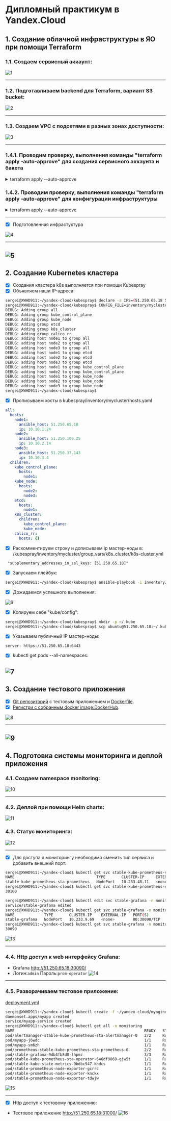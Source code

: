 # Дипломный практикум в Yandex.Cloud


## 1. Создание облачной инфраструктуры в ЯО при помощи Terraform
   
###  1.1. Создаем сервисный аккаунт:

![1](https://github.com/RziankinS/devops-netology/blob/ff04a0ef967b58e93cde09b53f2afb187c66aa79/screen/project/%D1%81%D0%B5%D1%80%D0%B2%D0%B8%D1%81%D0%BD%D1%8B%D0%B9%20%D0%B0%D0%BA%D0%BA%D0%B0%D1%83%D0%BD%D1%82.png)

---

###  1.2. Подготавливаем backend для Terraform, вариант S3 bucket:
      
![2](https://github.com/RziankinS/devops-netology/blob/935d01b42eac2857a5db1a4e5f0cd34902ba4112/screen/project/tfstate.png)

---

###  1.3. Создаем VPC с подсетями в разных зонах доступности:
      
![3](https://github.com/RziankinS/devops-netology/blob/ca6d747d9463e0a73f462f7f459f52df051706ad/screen/project/vpc.png)

---

###  1.4.1. Проводим проверку, выполнения команды "terraform apply -auto-approve" для создания сервисного аккаунта и бакета

<details>
<summary>terraform apply --auto-approve</summary>
   
```bash
sergei@XWHD911:~/yandex-cloud/terraform/bucket$ terraform apply --auto-approve
yandex_iam_service_account.sa-dev: Refreshing state... [id=ajec7uhkm7ep6ltnnls9]
yandex_resourcemanager_folder_iam_member.terraform-editor: Refreshing state... [id=b1gh1p257m29u8c4p09p/editor/serviceAccount:ajec7uhkm7ep6ltnnls9]
yandex_iam_service_account_static_access_key.sa-static-key: Refreshing state... [id=ajecg0shkh0l920d7r4p]
yandex_storage_bucket.rziankins-bucket: Refreshing state... [id=rziankins-bucket]
local_file.Config_backend: Refreshing state... [id=80a4e0e907b94ee7bc08d9a3ead00ea69f598942]

No changes. Your infrastructure matches the configuration.

Terraform has compared your real infrastructure against your configuration and found no differences, so no changes are needed.

Apply complete! Resources: 0 added, 0 changed, 0 destroyed.
sergei@XWHD911:~/yandex-cloud/terraform/bucket$
```
</details>



###  1.4.2. Проводим проверку, выполнения команды "terraform apply -auto-approve" для конфигурации инфраструктуры

<details>
<summary>terraform apply --auto-approve</summary>

```bash
sergei@XWHD911:~/yandex-cloud/terraform$ terraform apply --auto-approve

Terraform used the selected providers to generate the following execution plan. Resource actions are indicated with the following symbols:
  + create

Terraform will perform the following actions:

  # yandex_compute_instance.k8s-cluster[0] will be created
  + resource "yandex_compute_instance" "k8s-cluster" {
      + allow_stopping_for_update = true
      + created_at                = (known after apply)
      + folder_id                 = (known after apply)
      + fqdn                      = (known after apply)
      + gpu_cluster_id            = (known after apply)
      + hostname                  = "vm-0"
      + id                        = (known after apply)
      + labels                    = {
          + "index" = "0"
        }
      + maintenance_grace_period  = (known after apply)
      + maintenance_policy        = (known after apply)
      + metadata                  = {
          + "ssh-keys" = <<-EOT
                ubuntu:ssh-ed25519 AAAAC3NzaC1lZDI1NTE5AAAAIH6N/0+q5CNzN9QpDeEG8Z0NK5/MQF8OeQOiAct7RxK/ sergei@XWHD911
            EOT
        }
      + name                      = "vm-0"
      + network_acceleration_type = "standard"
      + platform_id               = "standard-v2"
      + service_account_id        = (known after apply)
      + status                    = (known after apply)
      + zone                      = "ru-central1-a"

      + boot_disk {
          + auto_delete = true
          + device_name = (known after apply)
          + disk_id     = (known after apply)
          + mode        = (known after apply)

          + initialize_params {
              + block_size  = (known after apply)
              + description = (known after apply)
              + image_id    = "fd8l04iucc4vsh00rkb1"
              + name        = (known after apply)
              + size        = 30
              + snapshot_id = (known after apply)
              + type        = "network-ssd"
            }
        }

      + metadata_options (known after apply)

      + network_interface {
          + index              = (known after apply)
          + ip_address         = (known after apply)
          + ipv4               = true
          + ipv6               = (known after apply)
          + ipv6_address       = (known after apply)
          + mac_address        = (known after apply)
          + nat                = true
          + nat_ip_address     = (known after apply)
          + nat_ip_version     = (known after apply)
          + security_group_ids = (known after apply)
          + subnet_id          = (known after apply)
        }

      + placement_policy (known after apply)

      + resources {
          + core_fraction = 100
          + cores         = 4
          + memory        = 4
        }

      + scheduling_policy {
          + preemptible = true
        }
    }

  # yandex_compute_instance.k8s-cluster[1] will be created
  + resource "yandex_compute_instance" "k8s-cluster" {
      + allow_stopping_for_update = true
      + created_at                = (known after apply)
      + folder_id                 = (known after apply)
      + fqdn                      = (known after apply)
      + gpu_cluster_id            = (known after apply)
      + hostname                  = "vm-1"
      + id                        = (known after apply)
      + labels                    = {
          + "index" = "1"
        }
      + maintenance_grace_period  = (known after apply)
      + maintenance_policy        = (known after apply)
      + metadata                  = {
          + "ssh-keys" = <<-EOT
                ubuntu:ssh-ed25519 AAAAC3NzaC1lZDI1NTE5AAAAIH6N/0+q5CNzN9QpDeEG8Z0NK5/MQF8OeQOiAct7RxK/ sergei@XWHD911
            EOT
        }
      + name                      = "vm-1"
      + network_acceleration_type = "standard"
      + platform_id               = "standard-v2"
      + service_account_id        = (known after apply)
      + status                    = (known after apply)
      + zone                      = "ru-central1-b"

      + boot_disk {
          + auto_delete = true
          + device_name = (known after apply)
          + disk_id     = (known after apply)
          + mode        = (known after apply)

          + initialize_params {
              + block_size  = (known after apply)
              + description = (known after apply)
              + image_id    = "fd8l04iucc4vsh00rkb1"
              + name        = (known after apply)
              + size        = 30
              + snapshot_id = (known after apply)
              + type        = "network-ssd"
            }
        }

      + metadata_options (known after apply)

      + network_interface {
          + index              = (known after apply)
          + ip_address         = (known after apply)
          + ipv4               = true
          + ipv6               = (known after apply)
          + ipv6_address       = (known after apply)
          + mac_address        = (known after apply)
          + nat                = true
          + nat_ip_address     = (known after apply)
          + nat_ip_version     = (known after apply)
          + security_group_ids = (known after apply)
          + subnet_id          = (known after apply)
        }

      + placement_policy (known after apply)

      + resources {
          + core_fraction = 100
          + cores         = 4
          + memory        = 4
        }

      + scheduling_policy {
          + preemptible = true
        }
    }

  # yandex_compute_instance.k8s-cluster[2] will be created
  + resource "yandex_compute_instance" "k8s-cluster" {
      + allow_stopping_for_update = true
      + created_at                = (known after apply)
      + folder_id                 = (known after apply)
      + fqdn                      = (known after apply)
      + gpu_cluster_id            = (known after apply)
      + hostname                  = "vm-2"
      + id                        = (known after apply)
      + labels                    = {
          + "index" = "2"
        }
      + maintenance_grace_period  = (known after apply)
      + maintenance_policy        = (known after apply)
      + metadata                  = {
          + "ssh-keys" = <<-EOT
                ubuntu:ssh-ed25519 AAAAC3NzaC1lZDI1NTE5AAAAIH6N/0+q5CNzN9QpDeEG8Z0NK5/MQF8OeQOiAct7RxK/ sergei@XWHD911
            EOT
        }
      + name                      = "vm-2"
      + network_acceleration_type = "standard"
      + platform_id               = "standard-v2"
      + service_account_id        = (known after apply)
      + status                    = (known after apply)
      + zone                      = "ru-central1-d"

      + boot_disk {
          + auto_delete = true
          + device_name = (known after apply)
          + disk_id     = (known after apply)
          + mode        = (known after apply)

          + initialize_params {
              + block_size  = (known after apply)
              + description = (known after apply)
              + image_id    = "fd8l04iucc4vsh00rkb1"
              + name        = (known after apply)
              + size        = 30
              + snapshot_id = (known after apply)
              + type        = "network-ssd"
            }
        }

      + metadata_options (known after apply)

      + network_interface {
          + index              = (known after apply)
          + ip_address         = (known after apply)
          + ipv4               = true
          + ipv6               = (known after apply)
          + ipv6_address       = (known after apply)
          + mac_address        = (known after apply)
          + nat                = true
          + nat_ip_address     = (known after apply)
          + nat_ip_version     = (known after apply)
          + security_group_ids = (known after apply)
          + subnet_id          = (known after apply)
        }

      + placement_policy (known after apply)

      + resources {
          + core_fraction = 100
          + cores         = 4
          + memory        = 4
        }

      + scheduling_policy {
          + preemptible = true
        }
    }

  # yandex_vpc_network.network-dev will be created
  + resource "yandex_vpc_network" "network-dev" {
      + created_at                = (known after apply)
      + default_security_group_id = (known after apply)
      + folder_id                 = (known after apply)
      + id                        = (known after apply)
      + labels                    = (known after apply)
      + name                      = "network-dev"
      + subnet_ids                = (known after apply)
    }

  # yandex_vpc_subnet.subnet-zones[0] will be created
  + resource "yandex_vpc_subnet" "subnet-zones" {
      + created_at     = (known after apply)
      + folder_id      = (known after apply)
      + id             = (known after apply)
      + labels         = (known after apply)
      + name           = "subnet-ru-central1-a"
      + network_id     = (known after apply)
      + v4_cidr_blocks = [
          + "10.10.1.0/24",
        ]
      + v6_cidr_blocks = (known after apply)
      + zone           = "ru-central1-a"
    }

  # yandex_vpc_subnet.subnet-zones[1] will be created
  + resource "yandex_vpc_subnet" "subnet-zones" {
      + created_at     = (known after apply)
      + folder_id      = (known after apply)
      + id             = (known after apply)
      + labels         = (known after apply)
      + name           = "subnet-ru-central1-b"
      + network_id     = (known after apply)
      + v4_cidr_blocks = [
          + "10.10.2.0/24",
        ]
      + v6_cidr_blocks = (known after apply)
      + zone           = "ru-central1-b"
    }

  # yandex_vpc_subnet.subnet-zones[2] will be created
  + resource "yandex_vpc_subnet" "subnet-zones" {
      + created_at     = (known after apply)
      + folder_id      = (known after apply)
      + id             = (known after apply)
      + labels         = (known after apply)
      + name           = "subnet-ru-central1-d"
      + network_id     = (known after apply)
      + v4_cidr_blocks = [
          + "10.10.3.0/24",
        ]
      + v6_cidr_blocks = (known after apply)
      + zone           = "ru-central1-d"
    }

Plan: 7 to add, 0 to change, 0 to destroy.

Changes to Outputs:
  + external_ip_address_nodes = {
      + vm-0 = (known after apply)
      + vm-1 = (known after apply)
      + vm-2 = (known after apply)
    }
  + internal_ip_address_nodes = {
      + vm-0 = (known after apply)
      + vm-1 = (known after apply)
      + vm-2 = (known after apply)
    }
yandex_vpc_network.network-dev: Creating...
yandex_vpc_network.network-dev: Creation complete after 7s [id=enpv40jrtm0s61dcfhqk]
yandex_vpc_subnet.subnet-zones[0]: Creating...
yandex_vpc_subnet.subnet-zones[1]: Creating...
yandex_vpc_subnet.subnet-zones[2]: Creating...
yandex_vpc_subnet.subnet-zones[2]: Creation complete after 1s [id=fl8360ie0hnqi0601kc4]
yandex_vpc_subnet.subnet-zones[1]: Creation complete after 2s [id=e2lt4pg94d2fcfh3b9v8]
yandex_vpc_subnet.subnet-zones[0]: Creation complete after 2s [id=e9be3vhri8g88pvrck94]
yandex_compute_instance.k8s-cluster[2]: Creating...
yandex_compute_instance.k8s-cluster[1]: Creating...
yandex_compute_instance.k8s-cluster[0]: Creating...
yandex_compute_instance.k8s-cluster[2]: Still creating... [10s elapsed]
yandex_compute_instance.k8s-cluster[0]: Still creating... [10s elapsed]
yandex_compute_instance.k8s-cluster[1]: Still creating... [10s elapsed]
yandex_compute_instance.k8s-cluster[2]: Still creating... [20s elapsed]
yandex_compute_instance.k8s-cluster[1]: Still creating... [20s elapsed]
yandex_compute_instance.k8s-cluster[0]: Still creating... [20s elapsed]
yandex_compute_instance.k8s-cluster[2]: Still creating... [30s elapsed]
yandex_compute_instance.k8s-cluster[1]: Still creating... [30s elapsed]
yandex_compute_instance.k8s-cluster[0]: Still creating... [30s elapsed]
yandex_compute_instance.k8s-cluster[2]: Creation complete after 32s [id=fv40upsi69tdamcm83n3]
yandex_compute_instance.k8s-cluster[1]: Still creating... [40s elapsed]
yandex_compute_instance.k8s-cluster[0]: Still creating... [40s elapsed]
yandex_compute_instance.k8s-cluster[1]: Creation complete after 43s [id=epdu8nnescqbiaakbcdt]
yandex_compute_instance.k8s-cluster[0]: Still creating... [50s elapsed]
yandex_compute_instance.k8s-cluster[0]: Still creating... [1m0s elapsed]
yandex_compute_instance.k8s-cluster[0]: Still creating... [1m10s elapsed]
yandex_compute_instance.k8s-cluster[0]: Creation complete after 1m15s [id=fhmjttc7qu41es5dteiq]

Apply complete! Resources: 7 added, 0 changed, 0 destroyed.

Outputs:

external_ip_address_nodes = {
  "vm-0" = "51.250.65.18"
  "vm-1" = "51.250.100.25"
  "vm-2" = "51.250.37.143"
}
internal_ip_address_nodes = {
  "vm-0" = "10.10.1.24"
  "vm-1" = "10.10.2.14"
  "vm-2" = "10.10.3.4"
}
sergei@XWHD911:~/yandex-cloud/terraform$
```
</details>

---
- [x] Подготовленная инфрастуктура

![4](https://github.com/RziankinS/devops-netology/blob/85cef33b057292592f00105e658550c714542500/screen/project/%D0%B8%D0%BD%D1%84%D1%80%D0%B0%D1%81%D1%82%D1%80%D1%83%D0%BA%D1%82%D1%83%D1%80%D0%B0.png)

---

![5](https://github.com/RziankinS/devops-netology/blob/ca6d747d9463e0a73f462f7f459f52df051706ad/screen/project/vms.png)
---

## 2. Создание Kubernetes кластера

- [x] Cоздания кластера k8s выполняется при помощи Kubespray
- [x] Объявляем наши IP-адреса:
```bash
sergei@XWHD911:~/yandex-cloud/kubespray$ declare -a IPS=(51.250.65.18 51.250.100.25 51.250.37.143)
sergei@XWHD911:~/yandex-cloud/kubespray$ CONFIG_FILE=inventory/mycluster/hosts.yaml python3.11 contrib/inventory_builder/inventory.py ${IPS[@]}
DEBUG: Adding group all
DEBUG: Adding group kube_control_plane
DEBUG: Adding group kube_node
DEBUG: Adding group etcd
DEBUG: Adding group k8s_cluster
DEBUG: Adding group calico_rr
DEBUG: adding host node1 to group all
DEBUG: adding host node2 to group all
DEBUG: adding host node3 to group all
DEBUG: adding host node1 to group etcd
DEBUG: adding host node2 to group etcd
DEBUG: adding host node3 to group etcd
DEBUG: adding host node1 to group kube_control_plane
DEBUG: adding host node2 to group kube_control_plane
DEBUG: adding host node1 to group kube_node
DEBUG: adding host node2 to group kube_node
DEBUG: adding host node3 to group kube_node
sergei@XWHD911:~/yandex-cloud/kubespray$
```
- [x] Прописываем хосты в kubespray/inventory/mycluster/hosts.yaml
```yaml
all:
  hosts:
    node1:
      ansible_host: 51.250.65.18
      ip: 10.10.1.24
    node2:
      ansible_host: 51.250.100.25
      ip: 10.10.2.14
    node3:
      ansible_host: 51.250.37.143
      ip: 10.10.3.4
  children:
    kube_control_plane:
      hosts:
        node1:
    kube_node:
      hosts:
        node2:
        node3:
    etcd:
      hosts:
        node1:
    k8s_cluster:
      children:
        kube_control_plane:
        kube_node:
    calico_rr:
      hosts: {}
```
- [x] Раскомментируем строку и дописываем ip мастер-ноды в: /kubespray/inventory/mycluster/group_vars/k8s_cluster/k8s-cluster.yml

```
 "supplementary_addresses_in_ssl_keys: [51.250.65.18]"
```

- [x] Запускаем плейбук:
```bash
sergei@XWHD911:~/yandex-cloud/kubespray$ ansible-playbook -i inventory/mycluster/hosts.yaml -u ubuntu --become --become-user=root cluster.yml -v
```
- [x] Дожидаемся успешного выполнения:

![6](https://github.com/RziankinS/devops-netology/blob/c78c5ee15151c3d058a891821c2268e449a93ae1/screen/project/%D0%B2%D1%8B%D0%B2%D0%BE%D0%B4%20%D0%BF%D0%BB%D0%B5%D0%B9%D0%B1%D1%83%D0%BA%D0%B0.png)

- [x]  Копируем себе "kube/config": 

```bash     
sergei@XWHD911:~/yandex-cloud/kubespray$ mkdir -p ~/.kube 
sergei@XWHD911:~/yandex-cloud/kubespray$ scp ubuntu@51.250.65.18:~/.kube/config ~/.kube/config
```
- [x] Указываем публичный IP мастер-ноды:
```
server: https://51.250.65.18:6443
```
- [x] kubectl get pods --all-namespaces:

![7](https://github.com/RziankinS/devops-netology/blob/3c18e157c75adc67b51f1c4866f1089335cd16ec/screen/project/all%20namespaces.png)
---

## 3. Создание тестового приложения

- [x] [Git репозиторий](https://github.com/RziankinS/mynginxrepo) с тестовым приложением и [Dockerfile](https://github.com/RziankinS/mynginxrepo/blob/d97ab0a95d88bb210e5ec9ee6f3311a66c4abc36/Dockerfile).
- [x] [Регистри с собранным docker image:DockerHub](https://hub.docker.com/repository/docker/rziankins/testing_dev_stend/tags).

![8](https://github.com/RziankinS/devops-netology/blob/bbcd9ff4f1676ab1c7a84e42a511ffba92ed8455/screen/project/docker_build.png)

---
![9](https://github.com/RziankinS/devops-netology/blob/bbcd9ff4f1676ab1c7a84e42a511ffba92ed8455/screen/project/dockerhub.png) 
---

## 4. Подготовка cистемы мониторинга и деплой приложения

### 4.1. Создаем namespace monitoring:

![10](https://github.com/RziankinS/devops-netology/blob/c6fa0c5e468d9163fb4e5d6d94c2c74afe4b163a/screen/project/namespace%20monitoring.png)

---

### 4.2. Деплой при помощи Helm charts:

![11](https://github.com/RziankinS/devops-netology/blob/a530dbae8a2c48256c6404a5a031329cb719c759/screen/project/helm.png)

### 4.3. Статус мониторинга:

![12](https://github.com/RziankinS/devops-netology/blob/6e01abd408f7751b7169fc96a6c7d81b61f04eff/screen/project/status_monitoring.png)

---
- [x] Для доступа к мониторингу необходимо сменить тип сервиса и добавить внешний порт:
```bash
sergei@XWHD911:~/yandex-cloud$ kubectl get svc stable-kube-prometheus-sta-prometheus -n monitoring
NAME                                    TYPE       CLUSTER-IP     EXTERNAL-IP   PORT(S)          AGE
stable-kube-prometheus-sta-prometheus   NodePort   10.233.48.11   <none>        9090:30100/TCP   26m
sergei@XWHD911:~/yandex-cloud$ kubectl get svc stable-kube-prometheus-sta-prometheus -n monitoring -o jsonpath='{.spec.ports[0].nodePort}'
30100

sergei@XWHD911:~/yandex-cloud$ kubectl edit svc stable-grafana -n monitoring
service/stable-grafana edited
sergei@XWHD911:~/yandex-cloud$ kubectl get svc stable-grafana -n monitoring
NAME             TYPE       CLUSTER-IP    EXTERNAL-IP   PORT(S)        AGE
stable-grafana   NodePort   10.233.9.69   <none>        80:30090/TCP   42m
sergei@XWHD911:~/yandex-cloud$ kubectl get svc stable-grafana -n monitoring -o jsonpath='{.spec.ports[0].nodePort}'
30090
```
![13](https://github.com/RziankinS/devops-netology/blob/d03dd85fab945f40d2ba9050f05d3760a3a6b069/screen/project/kubectl%20get%20svc.png)

---
### 4.4. Http доступ к web интерфейсу Grafana:
- Grafana http://51.250.65.18:30090/
- Логин:```admin``` Пароль:```prom-operator```
![14](https://github.com/RziankinS/devops-netology/blob/d03dd85fab945f40d2ba9050f05d3760a3a6b069/screen/project/grafana.png)

---
### 4.5. Разворачиваем тестовое приложение:
[deployment.yml](https://github.com/RziankinS/Project/blob/a9bc5ed2d3bf6bff26c05e4a9deaa3bad8113f29/mynginxrepo/deploy/deployment.yml)

```bash
sergei@XWHD911:~/yandex-cloud$ kubectl create -f ~/yandex-cloud/mynginxrepo/devops-netology/project/mynginxrepo/deploy/deployment.yml
daemonset.apps/myapp created
service/myapp-service created
sergei@XWHD911:~/yandex-cloud$ kubectl get all -n monitoring
NAME                                                         READY   STATUS    RESTARTS      AGE
pod/alertmanager-stable-kube-prometheus-sta-alertmanager-0   2/2     Running   0             97m
pod/myapp-j6wdc                                              1/1     Running   0             56s
pod/myapp-sm6zh                                              1/1     Running   0             56s
pod/prometheus-stable-kube-prometheus-sta-prometheus-0       2/2     Running   0             97m
pod/stable-grafana-9db4fb8d8-lhpmz                           3/3     Running   0             97m
pod/stable-kube-prometheus-sta-operator-646df9869-gjw5t      1/1     Running   0             97m
pod/stable-kube-state-metrics-9bdbc947-khdcs                 1/1     Running   1 (91m ago)   97m
pod/stable-prometheus-node-exporter-gcrrc                    1/1     Running   0             97m
pod/stable-prometheus-node-exporter-knckx                    1/1     Running   0             97m
pod/stable-prometheus-node-exporter-tdwjw                    1/1     Running   0             97m
```
![15](https://github.com/RziankinS/devops-netology/blob/04cf78872b7456fb0794dbc6303c2843b4a1a66e/screen/project/myapp.png)

---
- [x] Http доступ к тестовому приложению:
- Тестовое приложение http://51.250.65.18:31000/
![16](https://github.com/RziankinS/devops-netology/blob/f37f5bbc9bd0673e187fdcc06064516e96839571/screen/project/test.png)
